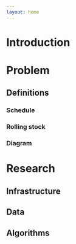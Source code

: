 ```yaml
---
layout: home
---
```


# Introduction

# Problem

## Definitions

### Schedule

### Rolling stock

### Diagram

# Research

## Infrastructure

## Data

## Algorithms
